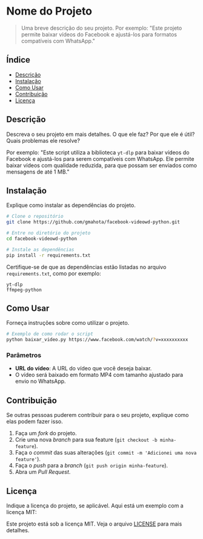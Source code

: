 
# Nome do Projeto

> Uma breve descrição do seu projeto. Por exemplo: "Este projeto permite baixar vídeos do Facebook e ajustá-los para formatos compatíveis com WhatsApp."

## Índice
- [Descrição](#descrição)
- [Instalação](#instalação)
- [Como Usar](#como-usar)
- [Contribuição](#contribuição)
- [Licença](#licença)

## Descrição
Descreva o seu projeto em mais detalhes. O que ele faz? Por que ele é útil? Quais problemas ele resolve? 

Por exemplo:
"Este script utiliza a biblioteca `yt-dlp` para baixar vídeos do Facebook e ajustá-los para serem compatíveis com WhatsApp. Ele permite baixar vídeos com qualidade reduzida, para que possam ser enviados como mensagens de até 1 MB."

## Instalação
Explique como instalar as dependências do projeto.

```bash
# Clone o repositório
git clone https://github.com/gmahota/facebook-videowd-python.git

# Entre no diretório do projeto
cd facebook-videowd-python

# Instale as dependências
pip install -r requirements.txt
```

Certifique-se de que as dependências estão listadas no arquivo `requirements.txt`, como por exemplo:
```
yt-dlp
ffmpeg-python
```

## Como Usar
Forneça instruções sobre como utilizar o projeto.

```bash
# Exemplo de como rodar o script
python baixar_video.py https://www.facebook.com/watch/?v=xxxxxxxxxx
```

### Parâmetros
- **URL do vídeo**: A URL do vídeo que você deseja baixar.
- O vídeo será baixado em formato MP4 com tamanho ajustado para envio no WhatsApp.

## Contribuição
Se outras pessoas puderem contribuir para o seu projeto, explique como elas podem fazer isso.

1. Faça um _fork_ do projeto.
2. Crie uma nova _branch_ para sua feature (`git checkout -b minha-feature`).
3. Faça o _commit_ das suas alterações (`git commit -m 'Adicionei uma nova feature'`).
4. Faça o _push_ para a _branch_ (`git push origin minha-feature`).
5. Abra um _Pull Request_.

## Licença
Indique a licença do projeto, se aplicável. Aqui está um exemplo com a licença MIT:

Este projeto está sob a licença MIT. Veja o arquivo [LICENSE](LICENSE) para mais detalhes.